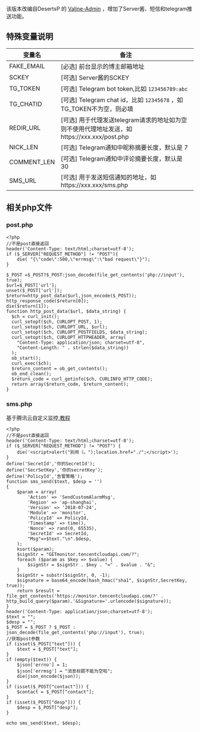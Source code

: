 该版本改编自DesertsP 的 [Valine-Admin](https://github.com/DesertsP/Valine-Admin) ，增加了Server酱、短信和telegram推送功能。

## 特殊变量说明

| 变量名 | 备注 |
| ------------ | ------------ |
| FAKE_EMAIL | [必选] 前台显示的博主邮箱地址 |
| SCKEY | [可选] Server酱的SCKEY |
| TG_TOKEN | [可选] Telegram bot token,比如 `123456789:abc` |
| TG_CHATID | [可选] Telegram chat id，比如 `12345678` ，如TG_TOKEN不为空，则必填|
| REDIR_URL | [可选] 用于代理发送telegram请求的地址如为空则不使用代理地址发送，如https://xxx.xxx/post.php|
| NICK_LEN | [可选] Telegram通知中昵称摘要长度，默认是 7 |
| COMMENT_LEN | [可选] Telegram通知中评论摘要长度，默认是 30 |
| SMS_URL | [可选] 用于发送短信通知的地址，如https://xxx.xxx/sms.php|

## 相关php文件
### post.php
```
<?php
//不是post直接返回
header('Content-Type: text/html;charset=utf-8');
if ($_SERVER["REQUEST_METHOD"] != "POST"){
    die( "{\"code\":500,\"errmsg\":\"bad request\"}");
}

$_POST =$_POST?$_POST:json_decode(file_get_contents('php://input'), true);
$url=$_POST['url'];
unset($_POST['url']);
$return=http_post_data($url,json_encode($_POST));
http_response_code($return[0]);
die($return[1]);
function http_post_data($url, $data_string) {
  $ch = curl_init();
  curl_setopt($ch, CURLOPT_POST, 1);
  curl_setopt($ch, CURLOPT_URL, $url);
  curl_setopt($ch, CURLOPT_POSTFIELDS, $data_string);
  curl_setopt($ch, CURLOPT_HTTPHEADER, array(
    "Content-Type: application/json; charset=utf-8",
    "Content-Length: " . strlen($data_string))
  );
  ob_start();
  curl_exec($ch);
  $return_content = ob_get_contents();
  ob_end_clean();
  $return_code = curl_getinfo($ch, CURLINFO_HTTP_CODE);
  return array($return_code, $return_content);
}
```

### sms.php
基于腾讯云自定义监控,[教程](https://ifking.cn/p/312.html)
```
<?php
//不是post直接返回
header('Content-Type: text/html;charset=utf-8');
if ($_SERVER["REQUEST_METHOD"] != "POST") {
    die('<script>alert("别闹（。");location.href="./";</script>');
}
define('SecretId','你的SecretId');
define('SecrSetKey','你的secretKey');
define('PolicyId','告警策略');
function sms_send($text, $desp = '')
{
    $param = array(
        'Action' => 'SendCustomAlarmMsg',
        'Region' => 'ap-shanghai',
        'Version' => '2018-07-24',
        'Module' => 'monitor',
        'PolicyId' => PolicyId,
        'Timestamp' => time(),
        'Nonce' => rand(0, 65535),
        'SecretId' => SecretId,
        "Msg"=>$text."\n".$desp,
    );
    ksort($param);
    $signStr = "GETmonitor.tencentcloudapi.com/?";
    foreach ($param as $key => $value) {
        $signStr = $signStr . $key . "=" . $value . "&";
    }
    $signStr = substr($signStr, 0, -1);
    $signature = base64_encode(hash_hmac("sha1", $signStr,SecretKey, true));
    return $result = file_get_contents('https://monitor.tencentcloudapi.com/?' . http_build_query($param).'&Signature='.urlencode($signature));
}
header('Content-Type: application/json;charset=utf-8');
$text = "";
$desp = "";
$_POST = $_POST ? $_POST : json_decode(file_get_contents('php://input'), true);
//获取post参数
if (isset($_POST["text"])) {
    $text = $_POST["text"];
}
if (empty($text)) {
    $json['errno'] = 1;
    $json['errmsg'] = "消息标题不能为空啦";
    die(json_encode($json));
}
if (isset($_POST["contact"])) {
    $contact = $_POST["contact"];
}
if (isset($_POST["desp"])) {
    $desp = $_POST["desp"];
}

echo sms_send($text, $desp);
```
